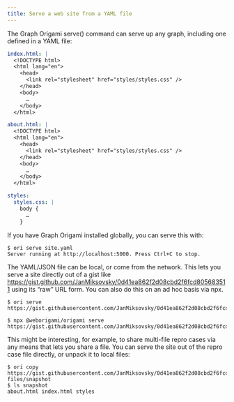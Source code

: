 ```yaml
---
title: Serve a web site from a YAML file
---
```


The Graph Origami serve() command can serve up any graph, including one defined in a YAML file:

```yaml
index.html: |
  <!DOCTYPE html>
  <html lang="en">
    <head>
      <link rel="stylesheet" href="styles/styles.css" />
    </head>
    <body>
      …
    </body>
  </html>

about.html: |
  <!DOCTYPE html>
  <html lang="en">
    <head>
      <link rel="stylesheet" href="styles/styles.css" />
    </head>
    <body>
      …
    </body>
  </html>

styles:
  styles.css: |
    body {
      …
    }
```

If you have Graph Origami installed globally, you can serve this with:

```console
$ ori serve site.yaml
Server running at http://localhost:5000. Press Ctrl+C to stop.
```

The YAML/JSON file can be local, or come from the network. This lets you serve a site directly out of a gist like https://gist.github.com/JanMiksovsky/0d41ea862f2d08cbd2f6fcd805683511 using its “raw” URL form. You can also do this on an ad hoc basis via npx.

```console
$ ori serve https://gist.githubusercontent.com/JanMiksovsky/0d41ea862f2d08cbd2f6fcd805683511/raw/46502f5e3cb5b129627f057ca493462bde9f7c23/site.yaml
```

```console
$ npx @weborigami/origami serve https://gist.githubusercontent.com/JanMiksovsky/0d41ea862f2d08cbd2f6fcd805683511/raw/46502f5e3cb5b129627f057ca493462bde9f7c23/site.yaml
```

This might be interesting, for example, to share multi-file repro cases via any means that lets you share a file. You can serve the site out of the repro case file directly, or unpack it to local files:

```console
$ ori copy https://gist.githubusercontent.com/JanMiksovsky/0d41ea862f2d08cbd2f6fcd805683511/raw/46502f5e3cb5b129627f057ca493462bde9f7c23/site.yaml, files/snapshot
$ ls snapshot
about.html index.html styles
```
